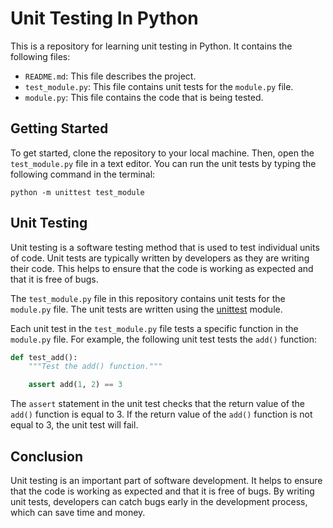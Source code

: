 # Unit Testing In Python

This is a repository for learning unit testing in Python. It contains the following files:

* `README.md`: This file describes the project.
* `test_module.py`: This file contains unit tests for the `module.py` file.
* `module.py`: This file contains the code that is being tested.

## Getting Started

To get started, clone the repository to your local machine. Then, open the `test_module.py` file in a text editor. You can run the unit tests by typing the following command in the terminal:

```
python -m unittest test_module
```

## Unit Testing

Unit testing is a software testing method that is used to test individual units of code. Unit tests are typically written by developers as they are writing their code. This helps to ensure that the code is working as expected and that it is free of bugs.

The `test_module.py` file in this repository contains unit tests for the `module.py` file. The unit tests are written using the [unittest](https://docs.python.org/3/library/unittest.html) module.

Each unit test in the `test_module.py` file tests a specific function in the `module.py` file. For example, the following unit test tests the `add()` function:

```python
def test_add():
    """Test the add() function."""

    assert add(1, 2) == 3
```

The `assert` statement in the unit test checks that the return value of the `add()` function is equal to 3. If the return value of the `add()` function is not equal to 3, the unit test will fail.

## Conclusion

Unit testing is an important part of software development. It helps to ensure that the code is working as expected and that it is free of bugs. By writing unit tests, developers can catch bugs early in the development process, which can save time and money.